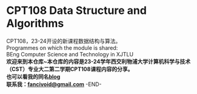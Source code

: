 <h1>CPT108 Data Structure and Algorithms</h1>
CPT108，23-24开设的新课程数据结构与算法。<br>
Programmes on which the module is shared:<br>
BEng Computer Science and Technology in XJTLU<br>
<b>欢迎来到本仓库~本仓库的内容是23-24学年西交利物浦大学计算机科学与技术（CST）专业大二第二学期CPT108课程内容的分享。<br>
也可以看我的同名<a href="https://www.fancivoid.asia/technology/cpt108/">blog</a><br>
联系我：<a href='mailto:fancivoid@gmail.com'>fancivoid@gmail.com</a></b>
-END-
